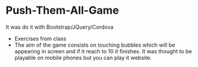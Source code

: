 # Push-Them-All-Game
It was do it with Bootstrap/JQuery/Cordova

- Exercises from class
- The aim of the game consists on touching bubbles which will be appearing in screen and if it reach to 10 it finishes. 
It was thought to be playable on mobile phones but you can play it website. 

